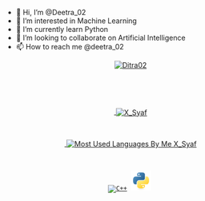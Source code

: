 - 👋 Hi, I’m @Deetra_02
- 👀 I’m interested in Machine Learning
- 🌱 I’m currently learn Python
- 💞️ I’m looking to collaborate on Artificial Intelligence
- 📫 How to reach me @deetra_02

<!---
Still learn
--->

<p align="center"> <a href="https://github.com/Ditra02/"><img width="170px" height="24" src="https://komarev.com/ghpvc/?username=Ditra02&label=PROFILE%20VISITORS&color=blue&style=flat-square" alt="Ditra02" /></a> </p><br>

<br><a href="#"><p align="center">&nbsp;<img align="center" href="https://github.com/Ditra02" src="https://github-readme-stats.vercel.app/api?username=Ditra02&theme=algolia&show_icons=true" alt="X_Syaf"/></p></a>


<br><a href="#"><p align="center">&nbsp;<img align="center" src="https://github-readme-stats.vercel.app/api/top-langs/?username=Ditra02&theme=algolia&layout=compact&langs_count=10&hide_border=true&show_icons=true" alt="Most Used Languages By Me X_Syaf"/></p></a><br>


<p align="center">
<code><a href="https://www.geeksforgeeks.org/c-plus-plus/" target="_blank"><img src="https://2.bp.blogspot.com/-DrHDBZWMWC0/WyLLvXElCpI/AAAAAAAAACg/BpyMuVGLcaQJ3ur3HgsVqcgZ_di2-Qb1QCLcBGAs/s1600/c-plus-plus-logo.png" alt="C++" width="40" height="40"/></a></code>&nbsp
  <code><a href="https://www.python.org" target="_blank"><img src="https://raw.githubusercontent.com/devicons/devicon/master/icons/python/python-original.svg" alt="python" width="40" height="40"/></a></code>&nbsp
  
